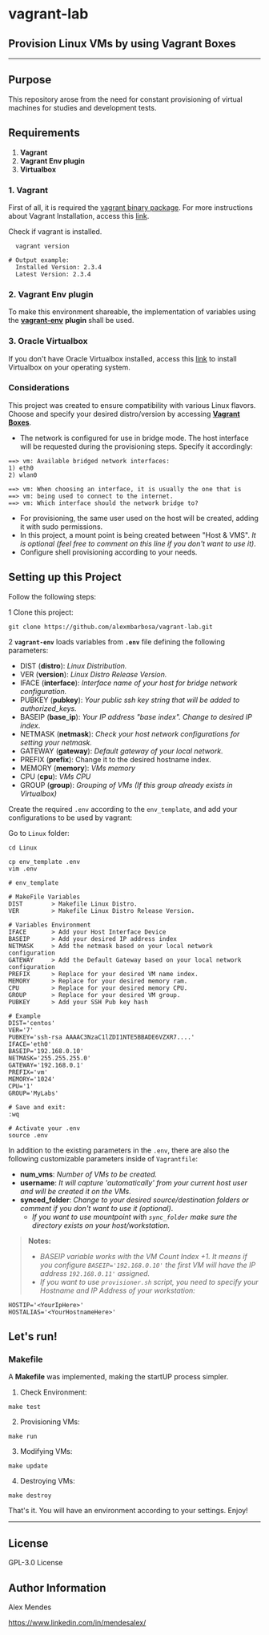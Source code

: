 # vagrant-lab

## Provision Linux VMs by using Vagrant Boxes

---

## **Purpose**

This repository arose from the need for constant provisioning of virtual machines for studies and development tests.

## **Requirements**

1. **Vagrant**
2. **Vagrant Env plugin**
3. **Virtualbox**

### 1. **Vagrant**

First of all, it is required the [vagrant binary package](https://developer.hashicorp.com/vagrant/downloads). For more instructions about Vagrant Installation, access this [link](https://developer.hashicorp.com/vagrant/tutorials/getting-started/getting-started-install?product_intent=vagrant).

  Check if vagrant is installed.

```shell
  vagrant version
```

```shell
# Output example:
  Installed Version: 2.3.4
  Latest Version: 2.3.4
```

### 2. **Vagrant Env** plugin

To make this environment shareable, the implementation of variables using the [**vagrant-env**](https://github.com/gosuri/vagrant-env) **plugin** shall be used.

### 3. **Oracle Virtualbox**

If you don't have Oracle Virtualbox installed, access this [link](https://www.virtualbox.org/wiki/Downloads) to install Virtualbox on your operating system.

### **Considerations**

This project was created to ensure compatibility with various Linux flavors. Choose and specify your desired distro/version by accessing **[Vagrant Boxes](https://app.vagrantup.com/)**.

- The network is configured for use in bridge mode. The host interface will be requested during the provisioning steps. Specify it accordingly:

```shell
==> vm: Available bridged network interfaces:
1) eth0
2) wlan0

==> vm: When choosing an interface, it is usually the one that is
==> vm: being used to connect to the internet.
==> vm: Which interface should the network bridge to?
```

- For provisioning, the same user used on the host will be created, adding it with sudo permissions.
- In this project, a mount point is being created between "Host & VMS". *It is optional (feel free to comment on this line if you don't want to use it)*.
- Configure shell provisioning according to your needs.

## **Setting up this Project**

Follow the following steps:

1 Clone this project:

```shell
git clone https://github.com/alexmbarbosa/vagrant-lab.git
```

2 **`vagrant-env`** loads variables from **`.env`** file defining the following parameters:

- DIST (**distro**): *Linux Distribution.*
- VER (**version**): *Linux Distro Release Version.*
- IFACE (**interface**): *Interface name of your host for bridge network configuration.*
- PUBKEY (**pubkey**): *Your public ssh key string that will be added to authorized_keys.*
- BASEIP (**base_ip**): *Your IP address "base index". Change to desired IP index*.
- NETMASK (**netmask**): *Check your host network configurations for setting your netmask.*
- GATEWAY (**gateway**): *Default gateway of your local network.*
- PREFIX (**prefix**): Change it to the desired hostname index.
- MEMORY (**memory**): *VMs memory*
- CPU (**cpu**): *VMs CPU*
- GROUP (**group**): *Grouping of VMs (If this group already exists in Virtualbox)*

Create the required `.env` according to the `env_template`, and add your configurations to be used by vagrant:

Go to `Linux` folder:

```shell
cd Linux
```

```shell
cp env_template .env
vim .env
```

```shell
# env_template

# MakeFile Variables
DIST        > Makefile Linux Distro.
VER         > Makefile Linux Distro Release Version.

# Variables Environment
IFACE       > Add your Host Interface Device
BASEIP      > Add your desired IP address index
NETMASK     > Add the netmask based on your local network configuration
GATEWAY     > Add the Default Gateway based on your local network configuration
PREFIX      > Replace for your desired VM name index.
MEMORY      > Replace for your desired memory ram.
CPU         > Replace for your desired memory CPU.
GROUP       > Replace for your desired VM group.
PUBKEY      > Add your SSH Pub key hash
```

```shell
# Example
DIST='centos'
VER='7'
PUBKEY='ssh-rsa AAAAC3NzaC1lZDI1NTE5BBADE6VZXR7....'
IFACE='eth0'
BASEIP='192.168.0.10'
NETMASK='255.255.255.0'
GATEWAY='192.168.0.1'
PREFIX='vm'
MEMORY='1024'
CPU='1'
GROUP='MyLabs'
```

```shell
# Save and exit:
:wq

# Activate your .env
source .env
```

In addition to the existing parameters in the `.env`, there are also the following customizable parameters inside of `Vagrantfile`:

- **num_vms**:  *Number of VMs to be created.*
- **username**: *It will capture 'automatically' from your current host user and will be created it on the VMs.*
- **synced_folder**: *Change to your desired source/destination folders or comment if you don't want to use it (optional)*.
  - *If you want to use mountpoint with `sync_folder` make sure the directory exists on your host/workstation.*

> **Notes:**
> * *BASEIP variable works with the VM Count Index +1. It means if you configure `BASEIP='192.168.0.10'` the first VM will have the IP address `192.168.0.11'` assigned.*
> * *If you want to use `provisioner.sh` script, you need to specify your Hostname and IP Address of your workstation:*

```shell
HOSTIP='<YourIpHere>'
HOSTALIAS='<YourHostnameHere>'
```

## **Let's run!**

### **Makefile**
A **Makefile** was implemented, making the startUP process simpler.

1) Check Environment:

```shell
make test
```

2) Provisioning VMs:

```shell
make run
```

3) Modifying VMs:

```shell
make update
```

4) Destroying VMs:

```shell
make destroy
```
That's it. You will have an environment according to your settings. Enjoy!

---

License
-------

GPL-3.0 License

Author Information
------------------

Alex Mendes

<https://www.linkedin.com/in/mendesalex/>

